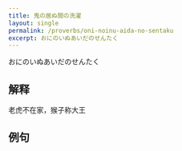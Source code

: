 ```yaml
---
title: 鬼の居ぬ間の洗濯
layout: single
permalink: /proverbs/oni-noinu-aida-no-sentaku
excerpt: おにのいぬあいだのせんたく
---
```


おにのいぬあいだのせんたく

## 解释

老虎不在家，猴子称大王

## 例句


